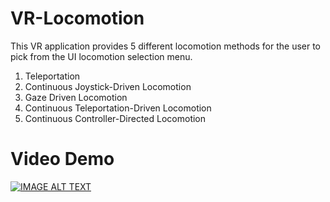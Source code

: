 # VR-Locomotion

This VR application provides 5 different locomotion methods for the user to pick from the UI locomotion selection menu.
1. Teleportation
2. Continuous Joystick-Driven Locomotion
3. Gaze Driven Locomotion
4. Continuous Teleportation-Driven Locomotion
5. Continuous Controller-Directed Locomotion

# Video Demo
[![IMAGE ALT TEXT](http://img.youtube.com/vi/https://youtu.be/HXGZl8Tv8-E/0.jpg)](http://www.youtube.com/watch?v=https://youtu.be/HXGZl8Tv8-E "VR Locomotion")
